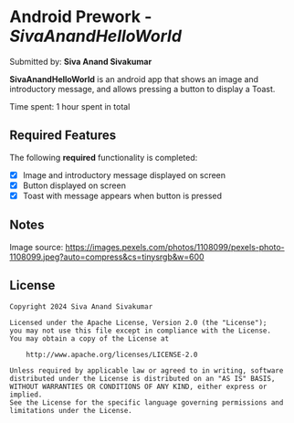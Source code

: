 # Android Prework - *SivaAnandHelloWorld*

Submitted by: **Siva Anand Sivakumar**

**SivaAnandHelloWorld** is an android app that shows an image and introductory message, and allows pressing a button to display a Toast. 

Time spent: 1 hour spent in total

## Required Features

The following **required** functionality is completed:

* [x] Image and introductory message displayed on screen
* [x] Button displayed on screen
* [x] Toast with message appears when button is pressed 

## Notes

Image source: https://images.pexels.com/photos/1108099/pexels-photo-1108099.jpeg?auto=compress&cs=tinysrgb&w=600

## License

    Copyright 2024 Siva Anand Sivakumar

    Licensed under the Apache License, Version 2.0 (the "License");
    you may not use this file except in compliance with the License.
    You may obtain a copy of the License at

        http://www.apache.org/licenses/LICENSE-2.0

    Unless required by applicable law or agreed to in writing, software
    distributed under the License is distributed on an "AS IS" BASIS,
    WITHOUT WARRANTIES OR CONDITIONS OF ANY KIND, either express or implied.
    See the License for the specific language governing permissions and
    limitations under the License.
